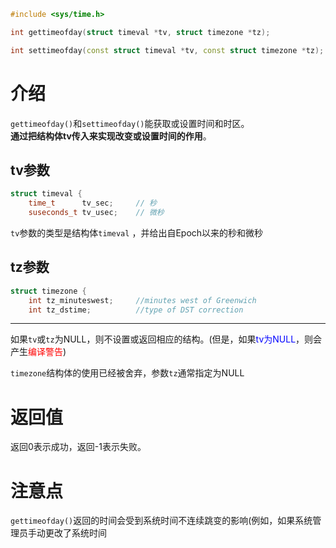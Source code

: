```cpp
#include <sys/time.h>

int gettimeofday(struct timeval *tv, struct timezone *tz);

int settimeofday(const struct timeval *tv, const struct timezone *tz);
```
# 介绍
`gettimeofday()`和`settimeofday()`能获取或设置时间和时区。  
**通过把结构体tv传入来实现改变或设置时间的作用**。  

## tv参数
```cpp
struct timeval {
    time_t      tv_sec;     // 秒
    suseconds_t tv_usec;    // 微秒
```
`tv`参数的类型是结构体`timeval` ，并给出自Epoch以来的秒和微秒  

## tz参数
```cpp
struct timezone {
    int tz_minuteswest;     //minutes west of Greenwich
    int tz_dstime;          //type of DST correction
```

---
如果`tv`或`tz`为NULL，则不设置或返回相应的结构。(但是，如果<font color=blue>tv为NULL</font>，则会产生<font color=red>编译警告</font>)  

`timezone`结构体的使用已经被舍弃，参数`tz`通常指定为NULL  


# 返回值
返回0表示成功，返回-1表示失败。  

# 注意点
`gettimeofday()`返回的时间会受到系统时间不连续跳变的影响(例如，如果系统管理员手动更改了系统时间
